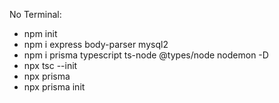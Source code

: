 No Terminal:

- npm init
- npm i express body-parser mysql2
- npm i prisma typescript ts-node @types/node nodemon -D
- npx tsc --init
- npx prisma 
- npx prisma init